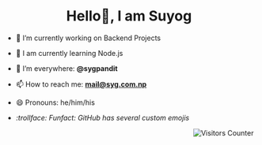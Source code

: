 <h1 align=center>Hello👋, I am Suyog</h1>

- 🔭 I’m currently working on Backend Projects 
  
- 🌱 I am currently learning Node.js
  
- 🤔 I’m everywhere: **@sygpandit**
  
- 📫 How to reach me: **mail@syg.com.np**
  
- 😄 Pronouns: he/him/his
  
- <i> :trollface: Funfact: GitHub has several custom emojis </i>

<img align="right" src="https://komarev.com/ghpvc/?username=sygpandit&color=yellowgreen&style=flat-square" alt="Visitors Counter" />
